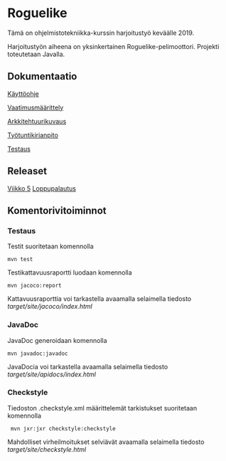 ﻿# Roguelike

Tämä on ohjelmistotekniikka-kurssin harjoitustyö keväälle 2019.

Harjoitustyön aiheena on yksinkertainen Roguelike-pelimoottori. Projekti toteutetaan Javalla.

## Dokumentaatio

[Käyttöohje](https://github.com/toukkeli/ot-harjoitustyo/blob/master/dokumentaatio/kayttoohje.md)

[Vaatimusmäärittely](https://github.com/toukkeli/ot-harjoitustyo/blob/master/dokumentaatio/vaatimusmaarittely.md)

[Arkkitehtuurikuvaus](https://github.com/toukkeli/ot-harjoitustyo/blob/master/dokumentaatio/arkkitehtuuri.md)

[Työtuntikirjanpito](https://github.com/toukkeli/ot-harjoitustyo/blob/master/dokumentaatio/tuntikirjanpito.md)

[Testaus](https://github.com/toukkeli/ot-harjoitustyo/blob/master/dokumentaatio/testaus.md)

## Releaset

[Viikko 5](https://github.com/toukkeli/ot-harjoitustyo/releases/tag/viikko5)
[Loppupalautus](https://github.com/toukkeli/ot-harjoitustyo/releases/tag/loppupalautus)


## Komentorivitoiminnot

### Testaus

Testit suoritetaan komennolla

```
mvn test
```

Testikattavuusraportti luodaan komennolla

```
mvn jacoco:report
```

Kattavuusraporttia voi tarkastella avaamalla selaimella tiedosto _target/site/jacoco/index.html_

### JavaDoc

JavaDoc generoidaan komennolla

```
mvn javadoc:javadoc
```

JavaDocia voi tarkastella avaamalla selaimella tiedosto _target/site/apidocs/index.html_

### Checkstyle

Tiedoston .checkstyle.xml määrittelemät tarkistukset suoritetaan komennolla

```
 mvn jxr:jxr checkstyle:checkstyle
```

Mahdolliset virheilmoitukset selviävät avaamalla selaimella tiedosto _target/site/checkstyle.html_
